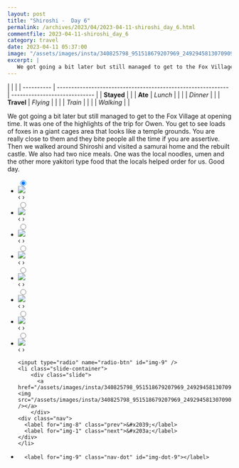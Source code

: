 ```yaml
---
layout: post
title: "Shiroshi -  Day 6"
permalink: /archives/2023/04/2023-04-11-shiroshi_day_6.html
commentfile: 2023-04-11-shiroshi_day_6
category: travel
date: 2023-04-11 05:37:00
image: "/assets/images/insta/340825798_951518679207969_2492945813070909744_n_18269455330193262.jpg"
excerpt: |
   We got going a bit later but still managed to get to the Fox Village at opening time. It was one of the highlights of the trip for Owen. You get to see loads of foxes in a giant cages area that looks like a temple grounds. You are really close to them and they bite people all the time if you are assertive. Then we walked around Shiroshi and visited a samurai home and the rebuilt castle. We also had two nice meals. One was the local noodles, umen and the other more yakitori type food that the locals helped order for us. Good day.
---
```


|            |                                                              |
| ---------- | ------------------------------------------------------------ | ----------------------------- |
| **Stayed** |  |
| **Ate**    | _Lunch_                                                      |          |
|            | _Dinner_                                                     |          |
| **Travel** | _Flying_                                                     |          |
|            | _Train_                                                      |          |
|            | _Walking_                                                    |          |


 We got going a bit later but still managed to get to the Fox Village at opening time. It was one of the highlights of the trip for Owen. You get to see loads of foxes in a giant cages area that looks like a temple grounds. You are really close to them and they bite people all the time if you are assertive. Then we walked around Shiroshi and visited a samurai home and the rebuilt castle. We also had two nice meals. One was the local noodles, umen and the other more yakitori type food that the locals helped order for us. Good day.


<ul class="slides">
    <input type="radio" name="radio-btn" id="img-1" checked="checked" />
    <li class="slide-container">
        <div class="slide">
          <a href="/assets/images/insta/340818661_602009868527261_1335863643392571504_n_18002526787661911.jpg"><img src="/assets/images/insta/340818661_602009868527261_1335863643392571504_n_18002526787661911.jpg" /></a>
        </div>
    <div class="nav">
      <label for="img-9" class="prev">&#x2039;</label>
      <label for="img-2" class="next">&#x203a;</label>
    </div>
    </li>
        <input type="radio" name="radio-btn" id="img-2"  />
    <li class="slide-container">
        <div class="slide">
          <a href="/assets/images/insta/340832191_3587378768212892_2491220081825520460_n_17900277812774150.jpg"><img src="/assets/images/insta/340832191_3587378768212892_2491220081825520460_n_17900277812774150.jpg" /></a>
        </div>
    <div class="nav">
      <label for="img-1" class="prev">&#x2039;</label>
      <label for="img-3" class="next">&#x203a;</label>
    </div>
    </li>
        <input type="radio" name="radio-btn" id="img-3"  />
    <li class="slide-container">
        <div class="slide">
          <a href="/assets/images/insta/340490015_757525682510873_3658366797425373678_n_17889479696800987.jpg"><img src="/assets/images/insta/340490015_757525682510873_3658366797425373678_n_17889479696800987.jpg" /></a>
        </div>
    <div class="nav">
      <label for="img-2" class="prev">&#x2039;</label>
      <label for="img-4" class="next">&#x203a;</label>
    </div>
    </li>
        <input type="radio" name="radio-btn" id="img-4"  />
    <li class="slide-container">
        <div class="slide">
          <a href="/assets/images/insta/340655787_1364462704338995_2698237229739989167_n_18014058418560173.jpg"><img src="/assets/images/insta/340655787_1364462704338995_2698237229739989167_n_18014058418560173.jpg" /></a>
        </div>
    <div class="nav">
      <label for="img-3" class="prev">&#x2039;</label>
      <label for="img-5" class="next">&#x203a;</label>
    </div>
    </li>
        <input type="radio" name="radio-btn" id="img-5"  />
    <li class="slide-container">
        <div class="slide">
          <a href="/assets/images/insta/340840559_801760734614993_4950656395208714612_n_17951828006405560.jpg"><img src="/assets/images/insta/340840559_801760734614993_4950656395208714612_n_17951828006405560.jpg" /></a>
        </div>
    <div class="nav">
      <label for="img-4" class="prev">&#x2039;</label>
      <label for="img-6" class="next">&#x203a;</label>
    </div>
    </li>
        <input type="radio" name="radio-btn" id="img-6"  />
    <li class="slide-container">
        <div class="slide">
          <a href="/assets/images/insta/340668438_1280820009168743_5744198624173702299_n_17951518211533026.jpg"><img src="/assets/images/insta/340668438_1280820009168743_5744198624173702299_n_17951518211533026.jpg" /></a>
        </div>
    <div class="nav">
      <label for="img-5" class="prev">&#x2039;</label>
      <label for="img-7" class="next">&#x203a;</label>
    </div>
    </li>
        <input type="radio" name="radio-btn" id="img-7"  />
    <li class="slide-container">
        <div class="slide">
          <a href="/assets/images/insta/340855944_700840578394042_8257859299762622317_n_18264034051131005.jpg"><img src="/assets/images/insta/340855944_700840578394042_8257859299762622317_n_18264034051131005.jpg" /></a>
        </div>
    <div class="nav">
      <label for="img-6" class="prev">&#x2039;</label>
      <label for="img-8" class="next">&#x203a;</label>
    </div>
    </li>
        <input type="radio" name="radio-btn" id="img-8"  />
    <li class="slide-container">
        <div class="slide">
          <a href="/assets/images/insta/340496239_768732261482406_1598176445470876660_n_18355428649057084.jpg"><img src="/assets/images/insta/340496239_768732261482406_1598176445470876660_n_18355428649057084.jpg" /></a>
        </div>
    <div class="nav">
      <label for="img-7" class="prev">&#x2039;</label>
      <label for="img-9" class="next">&#x203a;</label>
    </div>
    </li>
    
    <input type="radio" name="radio-btn" id="img-9" />
    <li class="slide-container">
        <div class="slide">
          <a href="/assets/images/insta/340825798_951518679207969_2492945813070909744_n_18269455330193262.jpg"><img src="/assets/images/insta/340825798_951518679207969_2492945813070909744_n_18269455330193262.jpg" /></a>
        </div>
    <div class="nav">
      <label for="img-8" class="prev">&#x2039;</label>
      <label for="img-1" class="next">&#x203a;</label>
    </div>
    </li>
			
<li class="nav-dots">
      <label for="img-1" class="nav-dot" id="img-dot-1"></label>
      <label for="img-2" class="nav-dot" id="img-dot-2"></label>
      <label for="img-3" class="nav-dot" id="img-dot-3"></label>
      <label for="img-4" class="nav-dot" id="img-dot-4"></label>
      <label for="img-5" class="nav-dot" id="img-dot-5"></label>
      <label for="img-6" class="nav-dot" id="img-dot-6"></label>
      <label for="img-7" class="nav-dot" id="img-dot-7"></label>
      <label for="img-8" class="nav-dot" id="img-dot-8"></label>

      <label for="img-9" class="nav-dot" id="img-dot-9"></label>

</li>
</ul>        
             

		